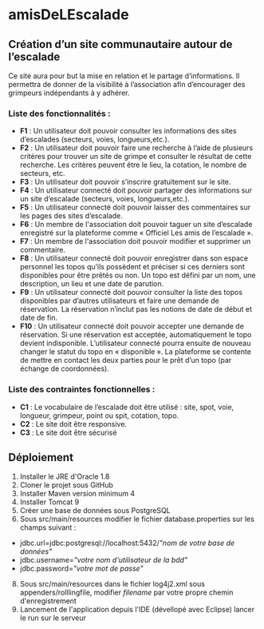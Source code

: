 # amisDeLEscalade
## **Création d’un site communautaire autour de l’escalade**

Ce site aura pour but la mise en relation et le partage d’informations.
Il permettra de donner de la visibilité à l’association afin d’encourager des grimpeurs indépendants à y adhérer.

### **Liste des fonctionnalités :**
- **F1** : Un utilisateur doit pouvoir consulter les informations des sites d’escalades (secteurs, voies, longueurs, ​etc.​).
- **F2** : Un utilisateur doit pouvoir faire une recherche à l’aide de plusieurs critères pour trouver un site de grimpe et consulter le résultat de cette recherche. Les critères peuvent être le lieu, la cotation, le nombre de secteurs, ​etc​.
- **F3** : Un utilisateur doit pouvoir s’inscrire gratuitement sur le site.
- **F4** : Un utilisateur connecté doit pouvoir partager des informations sur un site d’escalade (secteurs, voies, longueurs, ​etc​.).
- **F5** : Un utilisateur connecté doit pouvoir laisser des commentaires sur les pages des sites d’escalade.
- **F6** : Un membre de l'association doit pouvoir taguer un site d’escalade enregistré sur la plateforme comme « Officiel Les amis de l’escalade ».
- **F7** : Un membre de l'association doit pouvoir modifier et supprimer un commentaire.
- **F8** : Un utilisateur connecté doit pouvoir enregistrer dans son espace personnel les topos qu’ils possèdent et préciser si ces derniers sont disponibles pour être prêtés ou non. Un topo est défini par un nom, une description, un lieu et une date de parution.
- **F9** : Un utilisateur connecté doit pouvoir consulter la liste des topos disponibles par d’autres utilisateurs et faire une demande de réservation. La réservation n’inclut pas les notions de date de début et date de fin.
- **F10** : Un utilisateur connecté doit pouvoir accepter une demande de réservation. Si une réservation est acceptée, automatiquement le topo devient indisponible. L’utilisateur connecté pourra ensuite de nouveau changer le statut du topo en « disponible ». La plateforme se contente de mettre en contact les deux parties pour le prêt d’un topo (par échange de coordonnées).

### **Liste des contraintes fonctionnelles :**
- **C1** : Le vocabulaire de l’escalade doit être utilisé : site, spot, voie, longueur, grimpeur, point ou spit, cotation, topo.
- **C2** : Le site doit être ​responsive​.
- **C3** : Le site doit être sécurisé

## **Déploiement**
1. Installer le JRE d'Oracle 1.8
2. Cloner le projet sous GitHub
3. Installer Maven version minimum 4
4. Installer Tomcat 9
5. Créer une base de données sous PostgreSQL
6. Sous src/main/resources modifier le fichier database.properties sur les champs suivant : 
 - jdbc.url=jdbc:postgresql://localhost:5432/*"nom de votre base de données"*
 - jdbc.username=*"votre nom d'utilisateur de la bdd"*
 - jdbc.password=*"votre mot de passe"*
8. Sous src/main/resources dans le fichier log4j2.xml sous appenders/rolllingfile, modifier *filename* par votre propre chemin d'enregistrement
9. Lancement de l'application depuis l'IDE (dévellopé avec Eclipse) lancer le run sur le serveur 
